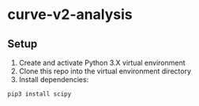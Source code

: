 # curve-v2-analysis

## Setup
1. Create and activate Python 3.X virtual environment
2. Clone this repo into the virtual environment directory
3. Install dependencies:
```
pip3 install scipy
```
